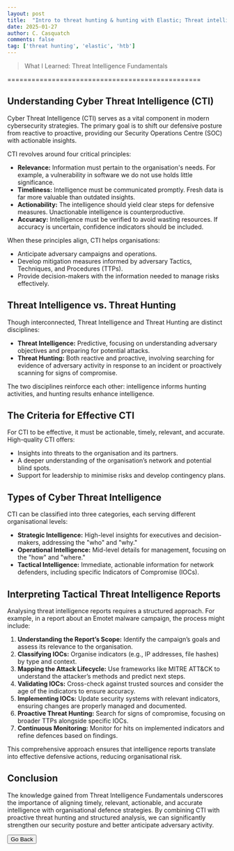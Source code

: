 ```yaml
---
layout: post
title:  "Intro to threat hunting & hunting with Elastic; Threat intelligence fundamentals"
date: 2025-01-27
author: C. Casquatch
comments: false
tag: ['threat hunting', 'elastic', 'htb']
---
```


> What I Learned: Threat Intelligence Fundamentals


================================================

Understanding Cyber Threat Intelligence (CTI)
---------------------------------------------

Cyber Threat Intelligence (CTI) serves as a vital component in modern cybersecurity strategies. The primary goal is to shift our defensive posture from reactive to proactive, providing our Security Operations Centre (SOC) with actionable insights.

CTI revolves around four critical principles:

*   **Relevance:** Information must pertain to the organisation's needs. For example, a vulnerability in software we do not use holds little significance.
*   **Timeliness:** Intelligence must be communicated promptly. Fresh data is far more valuable than outdated insights.
*   **Actionability:** The intelligence should yield clear steps for defensive measures. Unactionable intelligence is counterproductive.
*   **Accuracy:** Intelligence must be verified to avoid wasting resources. If accuracy is uncertain, confidence indicators should be included.

When these principles align, CTI helps organisations:

*   Anticipate adversary campaigns and operations.
*   Develop mitigation measures informed by adversary Tactics, Techniques, and Procedures (TTPs).
*   Provide decision-makers with the information needed to manage risks effectively.

Threat Intelligence vs. Threat Hunting
--------------------------------------

Though interconnected, Threat Intelligence and Threat Hunting are distinct disciplines:

*   **Threat Intelligence:** Predictive, focusing on understanding adversary objectives and preparing for potential attacks.
*   **Threat Hunting:** Both reactive and proactive, involving searching for evidence of adversary activity in response to an incident or proactively scanning for signs of compromise.

The two disciplines reinforce each other: intelligence informs hunting activities, and hunting results enhance intelligence.

The Criteria for Effective CTI
------------------------------

For CTI to be effective, it must be actionable, timely, relevant, and accurate. High-quality CTI offers:

*   Insights into threats to the organisation and its partners.
*   A deeper understanding of the organisation’s network and potential blind spots.
*   Support for leadership to minimise risks and develop contingency plans.

Types of Cyber Threat Intelligence
----------------------------------

CTI can be classified into three categories, each serving different organisational levels:

*   **Strategic Intelligence:** High-level insights for executives and decision-makers, addressing the "who" and "why."
*   **Operational Intelligence:** Mid-level details for management, focusing on the "how" and "where."
*   **Tactical Intelligence:** Immediate, actionable information for network defenders, including specific Indicators of Compromise (IOCs).

Interpreting Tactical Threat Intelligence Reports
-------------------------------------------------

Analysing threat intelligence reports requires a structured approach. For example, in a report about an Emotet malware campaign, the process might include:

1.  **Understanding the Report’s Scope:** Identify the campaign’s goals and assess its relevance to the organisation.
2.  **Classifying IOCs:** Organise indicators (e.g., IP addresses, file hashes) by type and context.
3.  **Mapping the Attack Lifecycle:** Use frameworks like MITRE ATT&CK to understand the attacker’s methods and predict next steps.
4.  **Validating IOCs:** Cross-check against trusted sources and consider the age of the indicators to ensure accuracy.
5.  **Implementing IOCs:** Update security systems with relevant indicators, ensuring changes are properly managed and documented.
6.  **Proactive Threat Hunting:** Search for signs of compromise, focusing on broader TTPs alongside specific IOCs.
7.  **Continuous Monitoring:** Monitor for hits on implemented indicators and refine defences based on findings.

This comprehensive approach ensures that intelligence reports translate into effective defensive actions, reducing organisational risk.

Conclusion
----------

The knowledge gained from Threat Intelligence Fundamentals underscores the importance of aligning timely, relevant, actionable, and accurate intelligence with organisational defence strategies. By combining CTI with proactive threat hunting and structured analysis, we can significantly strengthen our security posture and better anticipate adversary activity.

<button onclick="history.back()">Go Back</button>
